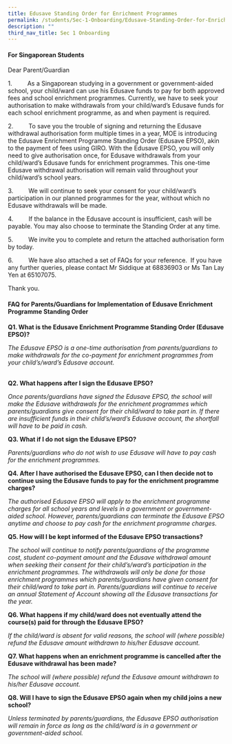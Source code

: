 ```yaml
---
title: Edusave Standing Order for Enrichment Programmes
permalink: /students/Sec-1-Onboarding/Edusave-Standing-Order-for-Enrichment-Programmes
description: ""
third_nav_title: Sec 1 Onboarding
---
```

#### **For Singaporean Students**

  

Dear Parent/Guardian

1.         As a Singaporean studying in a government or government-aided school, your child/ward can use his Edusave funds to pay for both approved fees and school enrichment programmes. Currently, we have to seek your authorisation to make withdrawals from your child/ward’s Edusave funds for each school enrichment programme, as and when payment is required.

2.         To save you the trouble of signing and returning the Edusave withdrawal authorisation form multiple times in a year, MOE is introducing the Edusave Enrichment Programme Standing Order (Edusave EPSO), akin to the payment of fees using GIRO. With the Edusave EPSO, you will only need to give authorisation once, for Edusave withdrawals from your child/ward’s Edusave funds for enrichment programmes. This one-time Edusave withdrawal authorisation will remain valid throughout your child/ward’s school years. 

3.         We will continue to seek your consent for your child/ward’s participation in our planned programmes for the year, without which no Edusave withdrawals will be made.

4.         If the balance in the Edusave account is insufficient, cash will be payable. You may also choose to terminate the Standing Order at any time. 

5.         We invite you to complete and return the attached authorisation form by today.

6.         We have also attached a set of FAQs for your reference.  If you have any further queries, please contact Mr Siddique at 68836903 or Ms Tan Lay Yen at 65107075. 

Thank you.  
  

#### FAQ for Parents/Guardians for Implementation of Edusave Enrichment Programme Standing Order

**Q1. What is the Edusave Enrichment Programme Standing Order (Edusave EPSO)?**

_The Edusave EPSO is a one-time authorisation from parents/guardians to make withdrawals for the co-payment for enrichment programmes from your child’s/ward’s Edusave account._                                                                                                                                              

**Q2. What happens after I sign the Edusave EPSO?**

_Once parents/guardians have signed the Edusave EPSO, the school will make the Edusave withdrawals for the enrichment programmes which parents/guardians give consent for their child/ward to take part in. If there are insufficient funds in their child’s/ward’s Edusave account, the shortfall will have to be paid in cash._

**Q3. What if I do not sign the Edusave EPSO?**

_Parents/guardians who do not wish to use Edusave will have to pay cash for the enrichment programmes._

**Q4. After I have authorised the Edusave EPSO, can I then decide not to continue using the Edusave funds to pay for the enrichment programme charges?**

_The authorised Edusave EPSO will apply to the enrichment programme charges for all school years and levels in a government or government-aided school. However, parents/guardians can terminate the Edusave EPSO anytime and choose to pay cash for the enrichment programme charges._

**Q5. How will I be kept informed of the Edusave EPSO transactions?**

_The school will continue to notify parents/guardians of the programme cost, student co-payment amount and the Edusave withdrawal amount when seeking their consent for their child’s/ward’s participation in the enrichment programmes. The withdrawals will only be done for those enrichment programmes which parents/guardians have given consent for their child/ward to take part in. Parents/guardians will continue to receive an annual Statement of Account showing all the Edusave transactions for the year._

**Q6. What happens if my child/ward does not eventually attend the course(s) paid for through the Edusave EPSO?**

_If the child/ward is absent for valid reasons, the school will (where possible) refund the Edusave amount withdrawn to his/her Edusave account._

**Q7. What happens when an enrichment programme is cancelled after the Edusave withdrawal has been made?**

_The school will (where possible) refund the Edusave amount withdrawn to his/her Edusave account._

**Q8. Will I have to sign the Edusave EPSO again when my child joins a new school?**

_Unless terminated by parents/guardians, the Edusave EPSO authorisation will remain in force as long as the child/ward is in a government or government-aided school._